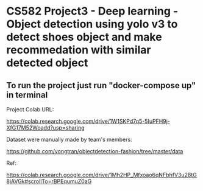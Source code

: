 # CS582 Project3 - Deep learning - Object detection using yolo v3 to detect shoes object and make recommedation with similar detected object
## To run the project just run "docker-compose up" in terminal


Project Colab URL:

https://colab.research.google.com/drive/1W1SKPd7q5-5IuPFH9j-XfG17M52Woadd?usp=sharing

Dataset were manually made by team's members:

https://github.com/vongtran/objectdetection-fashion/tree/master/data

Ref:

https://colab.research.google.com/drive/1Mh2HP_Mfxoao6qNFbhfV3u28tG8jAVGk#scrollTo=rBPEqumuZ0aG

